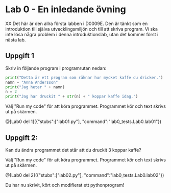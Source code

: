 # Lab 0 - En inledande övning 

XX Det här är den allra första labben i D0009E. Den är tänkt som en introduktion till själva utvecklingsmiljön och till att skriva program. Vi ska inte lösa några problem i denna introduktionslab, utan det kommer först i nästa lab. 

## Uppgift 1

Skriv in följande program i programrutan nedan:

```python
print("Detta är ett program som räknar hur mycket kaffe du dricker.")
namn = "Anna Andersson"
print("Jag heter " + namn)
n = 2
print("Jag har druckit " + str(n) + " koppar kaffe idag.")
```

Välj "Run my code" för att köra programmet. Programmet kör och text skrivs ut på skärmen.

@[Lab0 del 1]({"stubs":["lab01.py"], "command":"lab0_tests.Lab0.lab01"})

## Uppgift 2:

Kan du ändra programmet det står att du druckit 3 koppar kaffe? 

Välj "Run my code" för att köra programmet. Programmet kör och text skrivs ut på skärmen. 

@[Lab0 del 2]({"stubs":["lab02.py"], "command":"lab0_tests.Lab0.lab02"})

Du har nu skrivit, kört och modifierat ett pythonprogram! 
